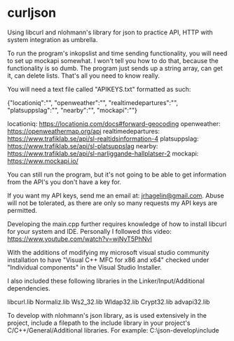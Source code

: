# curljson
Using libcurl and nlohmann's library for json to practice API, HTTP with system integration as umbrella.

To run the program's inkopslist and time sending functionality, you will need to set up mockapi somewhat.
I won't tell you how to do that, because the functionality is so dumb. The program just sends up a string array, can get it, can delete lists. That's all you need to know really.

You will need a text file called "APIKEYS.txt" formatted as such:

{"locationiq":"<yourkey>",
"openweather":"<yourkey>",
"realtimedepartures":"<yourkey>",
"platsuppslag":"<yourkey>",
"nearby":"<yourkey>",
"mockapi":"<yourkey>"}
  
locationiq: https://locationiq.com/docs#forward-geocoding
openweather: https://openweathermap.org/api
realtimedepartures: https://www.trafiklab.se/api/sl-realtidsinformation-4
platsuppslag: https://www.trafiklab.se/api/sl-platsuppslag
nearby: https://www.trafiklab.se/api/sl-narliggande-hallplatser-2
mockapi: https://www.mockapi.io/

You can still run the program, but it's not going to be able to get information from the API's you don't have a key for.

If you want my API keys, send me an email at: jrhagelin@gmail.com. Abuse will not be tolerated, as there are only so many requests my API keys are permitted.


Developing the main.cpp further requires knowledge of how to install libcurl for your system and IDE. Personally I followed this video: https://www.youtube.com/watch?v=wjNyT5PhNvI

With the additions of modifying my microsoft visual studio community installation to have "Visual C++ MFC for x86 and x64" checked under "Individual components" in the Visual Studio Installer.

I also included these following libraries in the Linker/Input/Additional dependencies.

libcurl.lib
Normaliz.lib
Ws2_32.lib
Wldap32.lib
Crypt32.lib
advapi32.lib

To develop with nlohmann's json library, as is used extensively in the project, include a filepath to the include library in your project's C/C++/General/Additional libraries. For example:
  C:\json-develop\include
